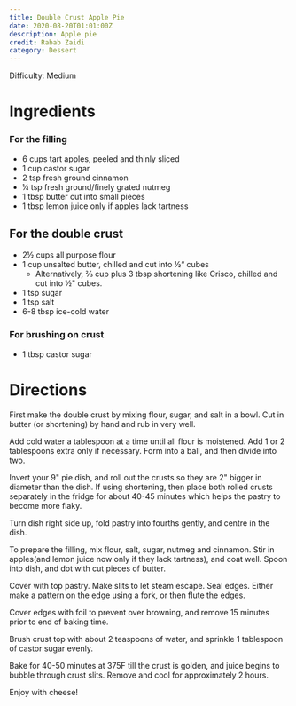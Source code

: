 ```yaml
---
title: Double Crust Apple Pie
date: 2020-08-20T01:01:00Z
description: Apple pie
credit: Rabab Zaidi
category: Dessert
---
```


Difficulty: Medium  

# Ingredients

### For the filling
* 6 cups tart apples, peeled and thinly sliced
* 1 cup castor sugar
* 2 tsp fresh ground cinnamon
* ¼ tsp fresh ground/finely grated nutmeg
* 1 tbsp butter cut into small pieces
* 1 tbsp lemon juice only if apples lack tartness

## For the double crust
* 2½ cups all purpose flour
* 1 cup unsalted butter, chilled and cut into ½“ cubes
  * Alternatively, ⅔ cup plus 3 tbsp shortening like Crisco, chilled and cut into ½" cubes.
* 1 tsp sugar
* 1 tsp salt
* 6-8 tbsp ice-cold water

### For brushing on crust
* 1 tbsp castor sugar

# Directions
First make the double crust by mixing flour, sugar, and salt in a bowl. Cut in butter (or shortening) by hand and rub in very well. 

Add cold water a tablespoon at a time until all flour is moistened. Add 1 or 2 tablespoons extra only if necessary. Form into a ball, and then divide into two.

Invert your 9" pie dish, and roll out the crusts so they are 2" bigger in diameter than the dish. If using shortening, then place both rolled crusts separately in the fridge for about 40-45 minutes which helps the pastry to become more flaky.

Turn dish right side up, fold pastry into fourths gently, and centre in the dish.

To prepare the filling, mix flour, salt, sugar, nutmeg and cinnamon. Stir in apples(and lemon juice now only if they lack tartness), and coat well. Spoon into dish, and dot with cut pieces of butter.

Cover with top pastry. Make slits to let steam escape. Seal edges. Either make a pattern on the edge using a fork, or then flute the edges.

Cover edges with foil to prevent over browning, and remove 15 minutes prior to end of baking time.

Brush crust top with about 2 teaspoons of water, and sprinkle 1 tablespoon of castor sugar evenly.

Bake for 40-50 minutes at 375F till the crust is golden, and juice begins to bubble through crust slits. Remove and cool for approximately 2 hours.

Enjoy with cheese!
